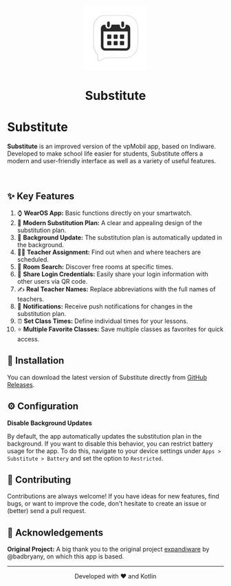 <div align="center">
    <img src="https://raw.githubusercontent.com/Sergey842248/Substitute/refs/heads/main/android/app/src/main/ic_launcher-playstore.png" alt="Substitute App Logo" width="150">
    <h1>Substitute</h1>
</div>

# Substitute
**Substitute** is an improved version of the vpMobil app, based on Indiware. Developed to make school life easier for students, Substitute offers a modern and user-friendly interface as well as a variety of useful features.

<br />

## ✨ Key Features

1.  ⌚ **WearOS App:** Basic functions directly on your smartwatch.
2.  📅 **Modern Substitution Plan:** A clear and appealing design of the substitution plan.
3.  🔄 **Background Update:** The substitution plan is automatically updated in the background.
4.  🧑‍🏫 **Teacher Assignment:** Find out when and where teachers are scheduled.
5.  🚪 **Room Search:** Discover free rooms at specific times.
6.  📲 **Share Login Credentials:** Easily share your login information with other users via QR code.
7.  ✍️ **Real Teacher Names:** Replace abbreviations with the full names of teachers.
8.  🔔 **Notifications:** Receive push notifications for changes in the substitution plan.
9.  ⏰ **Set Class Times:** Define individual times for your lessons.
10. ⭐ **Multiple Favorite Classes:** Save multiple classes as favorites for quick access.

## 🚀 Installation

You can download the latest version of Substitute directly from [GitHub Releases](https://github.com/Sergey842248/Substitute/releases).


## ⚙️ Configuration

**Disable Background Updates**

By default, the app automatically updates the substitution plan in the background. If you want to disable this behavior, you can restrict battery usage for the app. To do this, navigate to your device settings under `Apps > Substitute > Battery` and set the option to `Restricted`.

## 🤝 Contributing


Contributions are always welcome! If you have ideas for new features, find bugs, or want to improve the code, don't hesitate to create an issue or (better) send a pull request.


## 🙏 Acknowledgements

**Original Project:** A big thank you to the original project [expandiware](https://github.com/badbryany/expandiware) by @badbryany, on which this app is based.

---

<div align="center">
  <p>Developed with ❤️ and Kotlin</p>
</div>
